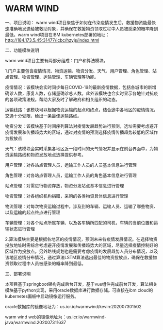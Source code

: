 # WARM WIND

一、项目说明：
warm wind项目聚焦于如何在传染疫情发生后，救援物资能最快速准确地发送给被救助对象，并确保在救援物资领取过程中人员被感染的概率降到最低。warm wind项目在IBM kubernetes部署的地址：http://184.173.5.45:31477/icbc/hzyjs/index.html

二、功能模块说明

warm wind项目主要有两部分组成：门户和算法模块。

1.门户主要包含疫情情况、物资运输、物资分发、天气、用户管理、角色管理、站点管理、物资管理、运输管理、车辆管理等功能。

疫情情况：该模块会实时同步每日COVID-19的最新疫情数据，包括各城市的新增确诊人数，康复人数，存储量确诊总人数。此外该模块也会实时显示各地针对抗疫的各项政策法规，帮助大家及时了解政府和相关组织的动态。

运输线路：该模块可以根据物资运输的起点和终点，结合途中各地区的疫情情况，交通十分受限，给出一条最佳运输路线。

物资分发：该模块基于时间序列算法对疫情发展趋势进行预测，选址需要考虑避开疫情发展和传播趋势大的区域，通过对疫情的预测选择疫情传播趋势较低的区域作为投放点

天气：该模块会实时采集各地区近一段时间的天气情况并显示在前台界面中，为物资运输路线和物资发放地点选择提供参考。

用户管理：对各站点管理人员，运输工作人员的人员基本信息进行管理

角色管理：对各站点管理人员，运输工作人员的角色基本信息进行管理

站点管理：对需进行物资存放，物资分发站点基本信息进行管理

物资管理：对各组织机构捐赠，采购的各类物资具体信息进行管理

物流管理：对每次物资运输过程中，涉及到的车辆、运输人员、运输了哪些物资、以及运输的起点终点进行管理

车辆管理：对各个站点所属车辆、以及各车辆所匹配的司机，车辆的当前位置和运输状态进行管理

2.算法模块主要是根据各地区的疫情情况，预测未来各疫情发展情况。在选择物资投放地址时需综合考虑避开疫情发展和传播趋势大的区域，尽量选择疫情控制好的区域作为投放点，另外路线规划也是需要考虑疫情的发展趋势人员分布情况，以及该地区疫情分布情况，通过算法LSTM算法选出最佳的物资投放点，确保在救援物资领取过程中人员被感染的概率降到最低。

三、部署说明

本项目基于springboot架构完成后台开发，基于vue组件完成前台开发，算法相关模块基于python实现，采用oracle数据库进行数据存储。可直接在ibm cloud的kubernetes面板中启动镜像运行服务。

oracle数据库的镜像地址为：us.icr.io/warmwind/kevin:202007301502

warm wind  web的镜像地址为：us.icr.io/warmwind-java/warmwind:202007311637











